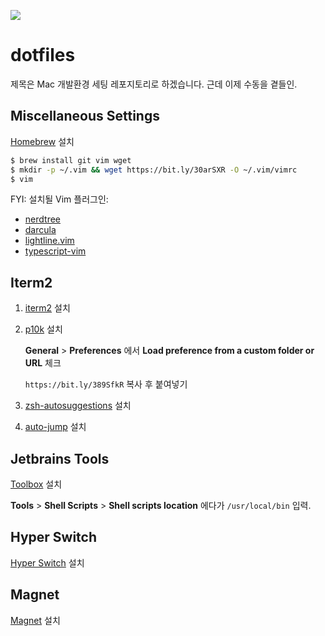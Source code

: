 ![](https://camo.githubusercontent.com/513614220bd093281d2c27218e3720003ec0f0528cb7f78dea310981cb637cbc/687474703a2f2f646f7466696c65732e6769746875622e696f2f696d616765732f646f7466696c65732d6c6f676f2e706e67)

# dotfiles

제목은 Mac 개발환경 세팅 레포지토리로 하겠습니다. 근데 이제 수동을 곁들인.

## Miscellaneous Settings

[Homebrew](https://brew.sh/) 설치

```bash
$ brew install git vim wget
$ mkdir -p ~/.vim && wget https://bit.ly/30arSXR -O ~/.vim/vimrc
$ vim
```

FYI: 설치될 Vim 플러그인:

- [nerdtree](https://github.com/preservim/nerdtree)
- [darcula](https://github.com/doums/darcula/)
- [lightline.vim](https://github.com/itchyny/lightline.vim)
- [typescript-vim](https://github.com/leafgarland/typescript-vim)

## Iterm2

1. [iterm2](https://iterm2.com/) 설치

2. [p10k](https://github.com/romkatv/powerlevel10k#homebrew) 설치
 
    **General** > **Preferences** 에서 **Load preference from a custom folder or URL** 체크

    `https://bit.ly/389SfkR` 복사 후 붙여넣기

3. [zsh-autosuggestions](https://github.com/zsh-users/zsh-autosuggestions) 설치

4. [auto-jump](https://github.com/wting/autojump#os-x) 설치

## Jetbrains Tools

[Toolbox](https://www.jetbrains.com/ko-kr/toolbox-app/) 설치

**Tools** > **Shell Scripts** > **Shell scripts location** 에다가 `/usr/local/bin` 입력.

## Hyper Switch

[Hyper Switch](https://bahoom.com/hyperswitch) 설치

## Magnet

[Magnet](https://apps.apple.com/kr/app/magnet-%EB%A7%88%EA%B7%B8%EB%84%B7/id441258766?mt=12) 설치
